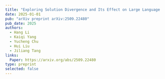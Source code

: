 ```yaml
---
title: "Exploring Solution Divergence and Its Effect on Large Language Model Problem Solving"
date: 2025-01-01
pub: "arXiv preprint arXiv:2509.22480"
pub_date: 2025
authors:
  - Hang Li
  - Kaiqi Yang
  - Yucheng Chu
  - Hui Liu
  - Jiliang Tang
links:
  Paper: https://arxiv.org/abs/2509.22480
type: preprint
selected: false
---
```

